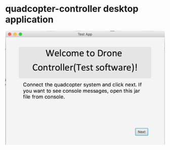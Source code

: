 # quadcopter-controller desktop application

![page1 pic](https://github.com/shrey24/quadcopter-controller/blob/master/pics/welcome.png)


